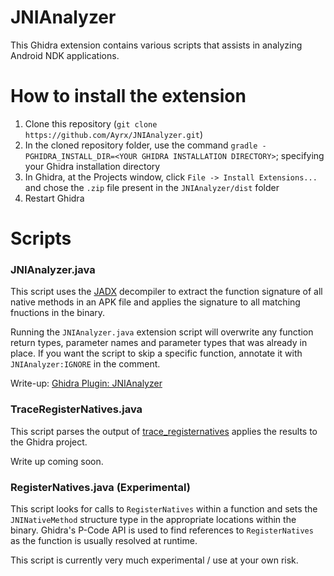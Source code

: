 # JNIAnalyzer

This Ghidra extension contains various scripts that assists in analyzing
Android NDK applications.

# How to install the extension
1. Clone this repository (`git clone https://github.com/Ayrx/JNIAnalyzer.git`)
2. In the cloned repository folder, use the command `gradle -PGHIDRA_INSTALL_DIR=<YOUR GHIDRA INSTALLATION DIRECTORY>`; specifying your Ghidra installation directory
3. In Ghidra, at the Projects window, click `File -> Install Extensions...` and chose the `.zip` file present in the `JNIAnalyzer/dist` folder
4. Restart Ghidra

# Scripts

### JNIAnalyzer.java

This script uses the [JADX][jadx] decompiler to extract the function signature
of all native methods in an APK file and applies the signature to all
matching fnuctions in the binary.

Running the `JNIAnalyzer.java` extension script will overwrite any function
return types, parameter names and parameter types that was already in place.
If you want the script to skip a specific function, annotate it with
`JNIAnalyzer:IGNORE` in the comment.

Write-up: [Ghidra Plugin: JNIAnalyzer][JNIAnalyzer_blog]

### TraceRegisterNatives.java

This script parses the output of [trace_registernatives][trace_registernatives]
applies the results to the Ghidra project.

Write up coming soon.

### RegisterNatives.java (Experimental)

This script looks for calls to `RegisterNatives` within a function and sets
the `JNINativeMethod` structure type in the appropriate locations within the
binary. Ghidra's P-Code API is used to find references to `RegisterNatives` as
the function is usually resolved at runtime.

This script is currently very much experimental / use at your own risk.

[FindNativeJNIMethods]: https://github.com/Ayrx/FindNativeJNIMethods
[trace_registernatives]: https://github.com/Ayrx/trace_registernatives
[JNIAnalyzer_blog]: https://www.ayrx.me/ghidra-jnianalyzer
[jadx]: https://github.com/skylot/jadx
